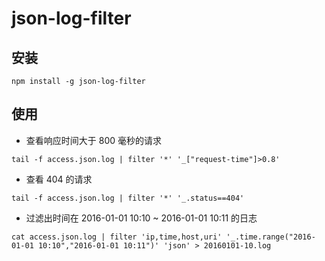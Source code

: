 json-log-filter
================

安装
--------

```
npm install -g json-log-filter
```


使用
----------

- 查看响应时间大于 800 毫秒的请求

```
tail -f access.json.log | filter '*' '_["request-time"]>0.8'
```

- 查看 404 的请求

```
tail -f access.json.log | filter '*' '_.status==404'
```

- 过滤出时间在 2016-01-01 10:10 ~ 2016-01-01 10:11 的日志

```
cat access.json.log | filter 'ip,time,host,uri' '_.time.range("2016-01-01 10:10","2016-01-01 10:11")' 'json' > 20160101-10.log
```
